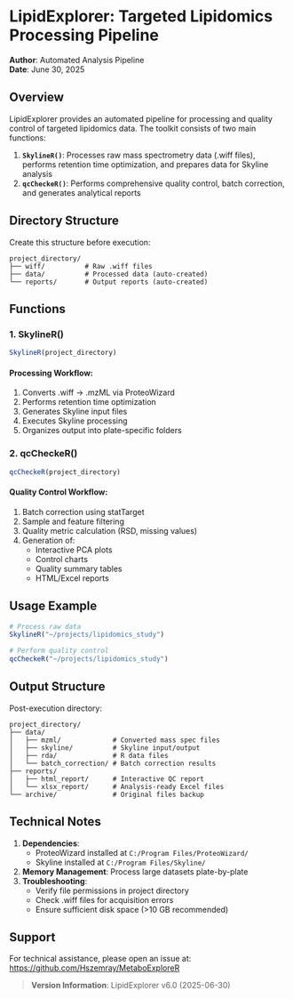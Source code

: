 
# LipidExplorer: Targeted Lipidomics Processing Pipeline

**Author**: Automated Analysis Pipeline  
**Date**: June 30, 2025

## Overview

LipidExplorer provides an automated pipeline for processing and quality
control of targeted lipidomics data. The toolkit consists of two main
functions:

1.  **`SkylineR()`**: Processes raw mass spectrometry data (.wiff
    files), performs retention time optimization, and prepares data for
    Skyline analysis  
2.  **`qcCheckeR()`**: Performs comprehensive quality control, batch
    correction, and generates analytical reports

## Directory Structure

Create this structure before execution:

    project_directory/
    ├── wiff/          # Raw .wiff files
    ├── data/          # Processed data (auto-created)
    └── reports/       # Output reports (auto-created)

## Functions

### 1. SkylineR()

``` r
SkylineR(project_directory)
```

#### Processing Workflow:

1.  Converts .wiff → .mzML via ProteoWizard  
2.  Performs retention time optimization  
3.  Generates Skyline input files  
4.  Executes Skyline processing  
5.  Organizes output into plate-specific folders

### 2. qcCheckeR()

``` r
qcCheckeR(project_directory)
```

#### Quality Control Workflow:

1.  Batch correction using statTarget  
2.  Sample and feature filtering  
3.  Quality metric calculation (RSD, missing values)  
4.  Generation of:
    - Interactive PCA plots  
    - Control charts  
    - Quality summary tables  
    - HTML/Excel reports

## Usage Example

``` r
# Process raw data
SkylineR("~/projects/lipidomics_study")

# Perform quality control
qcCheckeR("~/projects/lipidomics_study")
```

## Output Structure

Post-execution directory:

    project_directory/
    ├── data/
    │   ├── mzml/             # Converted mass spec files
    │   ├── skyline/          # Skyline input/output
    │   ├── rda/              # R data files
    │   └── batch_correction/ # Batch correction results
    ├── reports/
    │   ├── html_report/      # Interactive QC report
    │   └── xlsx_report/      # Analysis-ready Excel files
    └── archive/              # Original files backup

## Technical Notes

1.  **Dependencies**:
    - ProteoWizard installed at `C:/Program Files/ProteoWizard/`  
    - Skyline installed at `C:/Program Files/Skyline/`  
2.  **Memory Management**: Process large datasets plate-by-plate  
3.  **Troubleshooting**:
    - Verify file permissions in project directory  
    - Check .wiff files for acquisition errors  
    - Ensure sufficient disk space (\>10 GB recommended)

## Support

For technical assistance, please open an issue at:  
<https://github.com/Hszemray/MetaboExploreR>

> **Version Information**: LipidExplorer v6.0 (2025-06-30)
